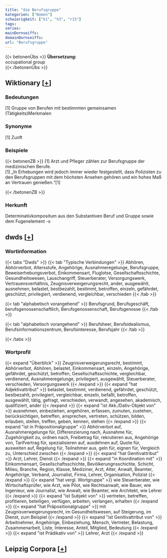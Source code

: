 ```yaml
---
title: "die Berufsgruppe"
kategorien: ["Nomen"]
schwierigkeit: ["k1", "h3", "r15"]
tags:
series:
mainDornseiffs:
domainDornseiffs:
url: "Berufsgruppe"
---
```


{{< betonenÜbs >}}
**Übersetzung:**  
occupational  group  
{{< /betonenÜbs >}}

## Wiktionary [[+](https://de.wiktionary.org/wiki/Berufsgruppe)]

### Bedeutungen
[1] Gruppe von Berufen mit bestimmten gemeinsamen (Tätigkeits)Merkmalen  

### Synonyme
[1] Zunft  

### Beispiele
{{< betonenZB >}}
[1] Arzt und Pfleger zählen zur Berufsgruppe der medizinischen Berufe.  
[1] „In Erhebungen wird jedoch immer wieder festgestellt, dass Polizisten zu den Berufsgruppen mit dem höchsten Ansehen gehören und ein hohes Maß an Vertrauen genießen.“[1]  

{{< /betonenZB >}}
### Herkunft
Determinativkompositum aus den Substantiven Beruf und Gruppe sowie dem Fugenelement -s  



## dwds [[+](https://www.dwds.de/wb/Berufsgruppe)]

### Wortinformation
{{< tabs "Dwds" >}}
{{< tab "Typische Verbindungen" >}}
Abhören, Abhörverbot, Altersstufe, Angehörige, Ausnahmeregelunge, Berufsgruppe, Beweiserhebungsverbot, Einkommensart, Fluglotse, Gesellschaftsschichte, Gesundheitswesen, Lauschangriff, Steuerberater, Versorgungswerk, Vertrauensverhältnis, Zeugnisverweigerungsrecht, ander, ausgewählt, ausnehmen, belastet, bestbezahlt, bestimmt, betroffen, einzeln, gefährdet, geschützt, privilegiert, verdienend, vergleichbar, verschieden
{{< /tab >}}

{{< tab "alphabetisch vorangehend" >}}
Berufsgrund, Berufsgeschäft, berufsgenossenschaftlich, Berufsgenossenschaft, Berufsgenosse
{{< /tab >}}

{{< tab "alphabetisch vorangehend" >}}
Berufsheer, Berufsidealismus, Berufsinformationszentrum, Berufsinteresse, Berufsjahr
{{< /tab >}}

{{< /tabs >}}

### Wortprofil
{{< expand "Überblick" >}} Zeugnisverweigerungsrecht, bestimmt, Abhörverbot, Abhören, belastet, Einkommensart, einzeln, Angehörige, gefährdet, geschützt, betroffen, Gesellschaftsschichte, vergleichbar, verdienend, Ausnahmeregelunge, privilegiert, ausgewählt, Steuerberater, verschieden, Versorgungswerk {{< /expand >}}
{{< expand "hat Adjektivattribut" >}} belastet, bestimmt, verdienend, gefährdet, geschützt, bestbezahlt, privilegiert, vergleichbar, einzeln, befaßt, betroffen, ausgewählt, tätig, gefragt, verschieden, verwandt, angesehen, akademisch, qualifiziert, ander {{< /expand >}}
{{< expand "ist Akk./Dativ-Objekt von" >}} ausnehmen, einbeziehen, angehören, erfassen, zumuten, zustehen, berücksichtigen, betreffen, ansprechen, vertreten, schützen, bilden, erlauben, stellen, treffen, geben, kennen, stehen {{< /expand >}}
{{< expand "ist in Präpositionalgruppe" >}} Abhörverbot auf, Ausnahmeregelunge für, Differenzierung nach, Ausnahme für, Zugehörigkeit zu, ordnen nach, Freibetrag für, rekrutieren aus, Angehörige von, Tarifvertrag für, spezialisieren auf, ausdehnen auf, Quote für, ausweiten auf, Regelung für, Teilnehmer aus, geln für, eignen für, Vergleich zu, Unterschied zwischen {{< /expand >}}
{{< expand "hat Genitivattribut" >}} Arzt, Lehrer, Dienst {{< /expand >}}
{{< expand "in Koordination mit" >}} Einkommensart, Gesellschaftsschichte, Bevölkerungnsschichte, Schicht, Milieu, Branche, Region, Klasse, Mediziner, Arzt, Alter, Anwalt, Beamter, Angehörige, Verband, Journalist, Firma, Lehrer, Organisation, Polizist {{< /expand >}}
{{< expand "hat vergl. Wortgruppe" >}} wie Steuerberater, wie Wirtschaftsprüfer, wie Arzt, wie Pilot, wie Rechtsanwalt, wie Bauer, wie Ingenieur, wie Journalist, wie Anwalt, wie Beamter, wie Architekt, wie Lehrer {{< /expand >}}
{{< expand "ist Subjekt von" >}} vertreten, betreffen, profitieren, beteiligen, verfügen, arbeiten, verlangen, erhalten {{< /expand >}}
{{< expand "hat Präpositionalgruppe" >}} mit Zeugnisverweigerungsrecht, im Gesundheitswesen, auf Steigerung, im Dienst, zum Beispiel {{< /expand >}}
{{< expand "ist Genitivattribut von" >}} Arbeitnehmer, Angehörige, Einbeziehung, Mensch, Vertreter, Belastung, Zusammenarbeit, Liste, Interesse, Anteil, Mitglied, Bedeutung {{< /expand >}}
{{< expand "ist Prädikativ von" >}} Lehrer, Arzt {{< /expand >}}

## Leipzig Corpora [[+](https://corpora.uni-leipzig.de/en/res?word=Berufsgruppe&corpusId=deu_newscrawl-public_2018)]

